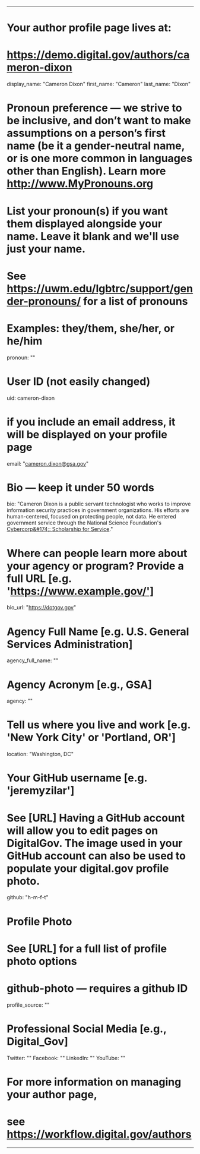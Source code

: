 
---

# Your author profile page lives at:
# https://demo.digital.gov/authors/cameron-dixon

display_name: "Cameron Dixon"
first_name: "Cameron"
last_name: "Dixon"

# Pronoun preference — we strive to be inclusive, and don’t want to make assumptions on a person’s first name (be it a gender-neutral name, or is one more common in languages other than English). Learn more http://www.MyPronouns.org
# List your pronoun(s) if you want them displayed alongside your name. Leave it blank and we'll use just your name.
# See https://uwm.edu/lgbtrc/support/gender-pronouns/ for a list of pronouns
# Examples: they/them, she/her, or he/him
pronoun: ""

# User ID (not easily changed)
uid: cameron-dixon

# if you include an email address, it will be displayed on your profile page
email: "cameron.dixon@gsa.gov"

# Bio — keep it under 50 words
bio: "Cameron Dixon is a public servant technologist who works to improve information security practices in government organizations. His efforts are human-centered, focused on protecting people, not data. He entered government service through the National Science Foundation&#39;s [Cybercorp&amp;#174;: Scholarship for Service](https://www.sfs.opm.gov/)."

# Where can people learn more about your agency or program? Provide a full URL [e.g. 'https://www.example.gov/']
bio_url: "https://dotgov.gov"

# Agency Full Name [e.g. U.S. General Services Administration]
agency_full_name: ""

# Agency Acronym [e.g., GSA]
agency: ""

# Tell us where you live and work [e.g. 'New York City' or 'Portland, OR']
location: "Washington, DC"

# Your GitHub username [e.g. 'jeremyzilar']
# See [URL] Having a GitHub account will allow you to edit pages on DigitalGov. The image used in your GitHub account can also be used to populate your digital.gov profile photo.
github: "h-m-f-t"

# Profile Photo
# See [URL] for a full list of profile photo options
# github-photo — requires a github ID
profile_source: ""

# Professional Social Media [e.g., Digital_Gov]
Twitter: ""
Facebook: ""
LinkedIn: ""
YouTube: ""

# For more information on managing your author page,
# see https://workflow.digital.gov/authors

---
